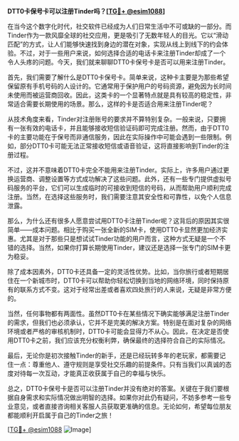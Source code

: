 **DTT0卡保号卡可以注册Tinder吗？[[TG💪+ @esim1088](https://t.me/s/esim1088)]**

在当今这个数字化时代，社交软件已经成为人们日常生活中不可或缺的一部分。而Tinder作为一款风靡全球的社交应用，更是吸引了无数年轻人的目光。它以“滑动匹配”的方式，让人们能够快速找到身边的潜在对象，实现从线上到线下的约会体验。不过，对于一些用户来说，如何选择合适的电话卡来注册Tinder却成了一个令人头疼的问题。今天，我们就来聊聊DTT0卡保号卡是否可以用来注册Tinder。

首先，我们需要了解什么是DTT0卡保号卡。简单来说，这种卡主要是为那些希望保留原有手机号码的人设计的。它通常用于保护用户的号码资源，避免因为长时间未使用而被运营商回收。因此，这类卡的一个显著特点就是具有较高的稳定性，非常适合需要长期使用的场景。那么，这样的卡是否适合用来注册Tinder呢？

从技术角度来看，Tinder对注册账号的要求并不算特别复杂。一般来说，只要拥有一张有效的电话卡，并且能够接收短信验证码即可完成注册。然而，由于DTT0卡的主要功能在于保号而非通信服务，因此在实际操作中可能会遇到一些限制。例如，部分DTT0卡可能无法正常接收短信或语音验证，这将直接影响到Tinder的注册过程。

不过，这并不意味着DTT0卡完全不能用来注册Tinder。实际上，许多用户通过更换运营商、调整设置等方式成功解决了这些问题。此外，还有一些专门提供虚拟号码服务的平台，它们可以生成临时的可接收到短信的号码，从而帮助用户顺利完成注册。当然，在选择这些服务时，我们需要注意其安全性和可靠性，以免个人信息泄露。

那么，为什么还有很多人愿意尝试用DTT0卡注册Tinder呢？这背后的原因其实很简单——成本问题。相比于购买一张全新的SIM卡，使用DTT0卡显然更加经济实惠。尤其是对于那些只是想试试Tinder功能的用户而言，这种方式无疑是一个不错的选择。当然，如果你打算长期使用Tinder，建议还是选择一张专门的SIM卡更为稳妥。

除了成本因素外，DTT0卡还具备一定的灵活性优势。比如，当你旅行或者短期居住在一个新城市时，DTT0卡可以帮助你轻松切换到当地的网络环境，同时保持原有的联系方式不变。这对于经常出差或者喜欢四处旅行的人来说，无疑是非常方便的。

当然，任何事物都有两面性。虽然DTT0卡在某些情况下确实能够满足注册Tinder的需求，但我们也必须承认，它并不是完美的解决方案。特别是在面对复杂的网络环境或者严格的审核机制时，DTT0卡可能会显得力不从心。因此，在决定是否使用DTT0卡之前，我们应该充分权衡利弊，确保最终的选择符合自己的实际情况。

最后，无论你是初次接触Tinder的新手，还是已经玩转多年的老玩家，都需要记住一点：尊重他人、遵守规则是享受社交乐趣的前提条件。只有当我们以真诚的态度对待每一次互动，才能真正收获属于自己的幸福与快乐。

总之，DTT0卡保号卡是否可以注册Tinder并没有绝对的答案。关键在于我们要根据自身需求和实际情况做出明智的选择。如果你对此仍有疑问，不妨多参考一些专业意见，或者直接咨询相关客服人员获取更准确的信息。无论如何，希望每位朋友都能顺利开启属于自己的Tinder之旅！

[[TG💪+ @esim1088](https://t.me/s/esim1088) ![Image](https://i.postimg.cc/4NQfJmqS/Snipaste-2025-05-13-00-14-12.png)]